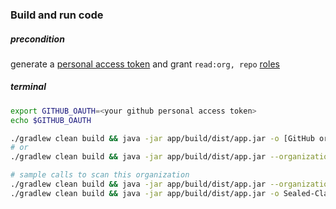 ### Build and run code

##### precondition
generate a [personal access token](https://docs.github.com/en/authentication/keeping-your-account-and-data-secure/creating-a-personal-access-token) and grant `read:org, repo` [roles](https://docs.github.com/en/organizations/managing-access-to-your-organizations-repositories/repository-roles-for-an-organization)  

##### terminal
```sh
export GITHUB_OAUTH=<your github personal access token>
echo $GITHUB_OAUTH

./gradlew clean build && java -jar app/build/dist/app.jar -o [GitHub organization to read repositories from]
# or
./gradlew clean build && java -jar app/build/dist/app.jar --organization [GitHub organization to read repositories from]

# sample calls to scan this organization
./gradlew clean build && java -jar app/build/dist/app.jar --organization="Sealed-Classes-Kotlin-Java"
./gradlew clean build && java -jar app/build/dist/app.jar -o Sealed-Classes-Kotlin-Java
```
